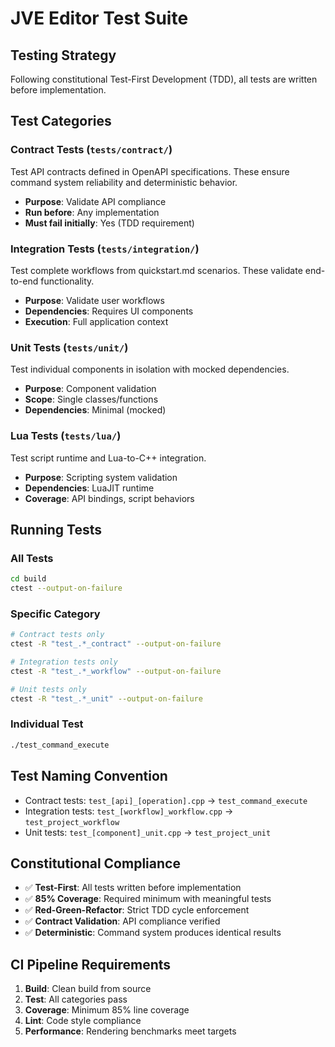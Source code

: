 # JVE Editor Test Suite

## Testing Strategy
Following constitutional Test-First Development (TDD), all tests are written before implementation.

## Test Categories

### Contract Tests (`tests/contract/`)
Test API contracts defined in OpenAPI specifications. These ensure command system reliability and deterministic behavior.
- **Purpose**: Validate API compliance
- **Run before**: Any implementation
- **Must fail initially**: Yes (TDD requirement)

### Integration Tests (`tests/integration/`)  
Test complete workflows from quickstart.md scenarios. These validate end-to-end functionality.
- **Purpose**: Validate user workflows
- **Dependencies**: Requires UI components
- **Execution**: Full application context

### Unit Tests (`tests/unit/`)
Test individual components in isolation with mocked dependencies.
- **Purpose**: Component validation  
- **Scope**: Single classes/functions
- **Dependencies**: Minimal (mocked)

### Lua Tests (`tests/lua/`)
Test script runtime and Lua-to-C++ integration.
- **Purpose**: Scripting system validation
- **Dependencies**: LuaJIT runtime
- **Coverage**: API bindings, script behaviors

## Running Tests

### All Tests
```bash
cd build
ctest --output-on-failure
```

### Specific Category
```bash
# Contract tests only
ctest -R "test_.*_contract" --output-on-failure

# Integration tests only  
ctest -R "test_.*_workflow" --output-on-failure

# Unit tests only
ctest -R "test_.*_unit" --output-on-failure
```

### Individual Test
```bash
./test_command_execute
```

## Test Naming Convention
- Contract tests: `test_[api]_[operation].cpp` → `test_command_execute`
- Integration tests: `test_[workflow]_workflow.cpp` → `test_project_workflow`
- Unit tests: `test_[component]_unit.cpp` → `test_project_unit`

## Constitutional Compliance
- ✅ **Test-First**: All tests written before implementation
- ✅ **85% Coverage**: Required minimum with meaningful tests
- ✅ **Red-Green-Refactor**: Strict TDD cycle enforcement
- ✅ **Contract Validation**: API compliance verified
- ✅ **Deterministic**: Command system produces identical results

## CI Pipeline Requirements
1. **Build**: Clean build from source
2. **Test**: All categories pass
3. **Coverage**: Minimum 85% line coverage
4. **Lint**: Code style compliance  
5. **Performance**: Rendering benchmarks meet targets